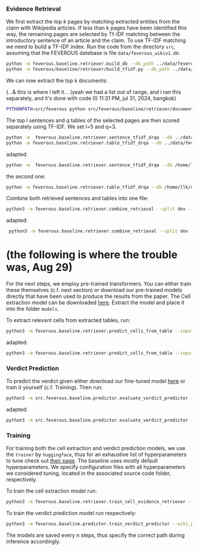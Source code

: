 
### Evidence Retrieval
 We first extract the top $k$ pages by matching extracted entities from the claim with Wikipedia articles. If less than k pages have been identified this way, the remaining pages are selected by Tf-IDF matching between the introductory sentence of an article and the claim. To use TF-IDF matching we need to build a TF-IDF index. Run the code from the directory `src`, assuming that the FEVEROUS datebase is file `data/feverous_wikiv1.db`:

```bash
python -m feverous.baseline.retriever.build_db --db_path ../data/feverous_wikiv1.db --save_path ../data/feverous-wiki-docs.db
python -m feverous/baseline/retriever/build_tfidf.py --db_path ../data/feverous-wiki-docs.db --out_dir ../data/index/
 ```
 We can now extract the top k documents:
 
 (...& this is where i left it... (yeah we had a list out of range, and i ran this separately, and it's done with code 0) 11:31 PM, jul 31, 2024, bangkok)

 ```bash
PYTHONPATH=src/feverous python src/feverous/baseline/retriever/document_entity_tfidf_ir.py  --model data/index/feverous-wiki-docs-tfidf-ngram=2-hash=16777216-tokenizer=simple.npz --db data/feverous-wiki-docs.db --count 5 --split dev --data_path data/
 ```


The top l sentences and q tables of the selected pages are then scored separately using TF-IDF. We set l=5 and q=3.

```bash
python -m  feverous.baseline.retriever.sentence_tfidf_drqa --db ../data/feverous_wikiv1.db --split dev --max_page 5 --max_sent 5 --use_precomputed false --data_path ../data/
python -m feverous.baseline.retriever.table_tfidf_drqa --db ../data/feverous_wikiv1.db --split dev --max_page 5 --max_tabs 3 --use_precomputed false --data_path ../data/
 ```
 
adapted:
```bash
python -m  feverous.baseline.retriever.sentence_tfidf_drqa --db /home/llk/myr/FEVEROUS/data/feverous_wikiv1.db --split dev --max_page 5 --max_sent 5 --use_precomputed false --data_path /home/llk/myr/FEVEROUS/data/
```

the second one:
```bash
python -m feverous.baseline.retriever.table_tfidf_drqa --db /home/llk/myr/FEVEROUS/data/feverous_wikiv1.db --split dev --max_page 5 --max_tabs 3 --use_precomputed false --data_path /home/llk/myr/FEVEROUS/data/
```

Combine both retrieved sentences and tables into one file:
 
 ```bash
 python3 -m feverous.baseline.retriever.combine_retrieval --split dev --max_page 5 --max_sent 5 --max_tabs 3 --data_path ../data
 ```

adapted:

```bash
 python3 -m feverous.baseline.retriever.combine_retrieval --split dev --max_page 5 --max_sent 5 --max_tabs 3 --data_path /home/llk/myr/FEVEROUS/data/
```

# (the following is where the trouble was, Aug 29)

For the next steps, we employ pre-trained transformers. You can either train these themselves (c.f. next section) or download our pre-trained models directly that have been used to produce the results from the paper. The Cell extraction model can be downloaded [here](https://drive.google.com/file/d/1Zu3RUFzThPpsSkBhlYc0CBoRpIRxauGR/view?usp=sharing). Extract the model and place it into the folder `models`.  

To extract relevant cells from extracted tables, run:
 ```bash
 python3 -m feverous.baseline.retriever.predict_cells_from_table --input_path ../data/dev.combined.not_precomputed.p5.s5.t3.jsonl --wiki_path ../data/feverous_wikiv1.db --config_path feverous/baseline/retriever/config_roberta.json
  ```

adapted:

```bash
python3 -m feverous.baseline.retriever.predict_cells_from_table --input_path /home/llk/myr/FEVEROUS/data/dev.combined.not_precomputed.p5.s5.t3.jsonl --wiki_path /home/llk/myr/FEVEROUS/data/feverous_wikiv1.db --config_path /home/llk/myr/FEVEROUS/src/feverous/baseline/retriever/config_roberta.json
```


### Verdict Prediction
To predict the verdict given either download our fine-tuned model  [here](https://drive.google.com/file/d/1SoxeTDp2NETbZdMpEle_QO8Cw0oxgUbV/view?usp=sharing) or train it yourself (c.f. Training). Then run:
```bash
python3 -m src.feverous.baseline.predictor.evaluate_verdict_predictor --input_path ../data/dev.combined.not_precomputed.p5.s5.t3.cells.jsonl --wiki_path ../data/feverous_wikiv1.db --config_path feverous/baseline/predictor/config_debertav3_fever.json
 ```

adapted:

```bash
python3 -m src.feverous.baseline.predictor.evaluate_verdict_predictor --input_path /home/llk/myr/FEVEROUS/data/dev.combined.not_precomputed.p5.s5.t3.jsonl --wiki_path /home/llk/myr/FEVEROUS/data/feverous_wikiv1.db --config_path /home/llk/myr/FEVEROUS/src/feverous/baseline/predictor/config_debertav3_fever.json
 ```

### Training

For training both the cell extraction and verdict prediction models, we use the `trainer` by `huggingface`, thus for an exhaustive list of hyperparameters to tune check out [their page](https://huggingface.co/transformers/main_classes/trainer.html). The baseline uses mostly default hyperparameters. We specify configuration files with all hyperparameters we considered tuning, located in the associated source code folder, respectively.

To train the cell extraction model run:

```bash
python3 -m feverous.baseline.retriever.train_cell_evidence_retriever --wiki_path ../data/feverous_wikiv1.db --config_path feverous/baseline/retriever/config_roberta.json --input_path ../data
 ```

To train the verdict prediction model run respectively:
```bash
python3 -m feverous.baseline.predictor.train_verdict_predictor --wiki_path ../data/feverous_wikiv1.db --config_path feverous/baseline/predictor/config_roberta_old.json --input_path ../data --sample_nei
```

The models are saved every n steps, thus specify the correct path during inference accordingly.
